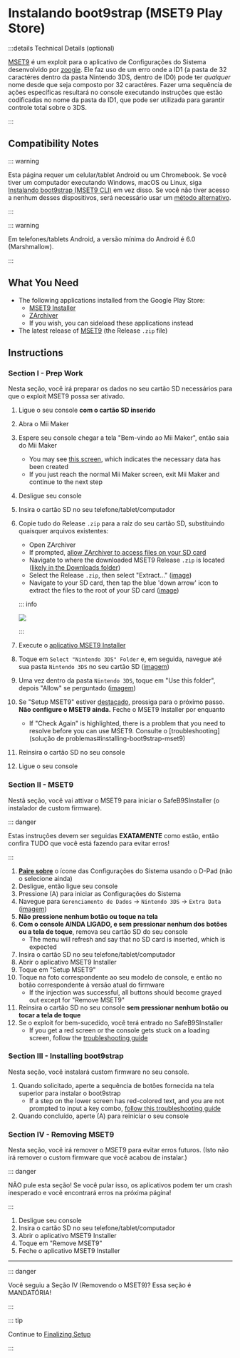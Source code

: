 # Instalando boot9strap (MSET9 Play Store)

:::details Technical Details (optional)

[MSET9](https://github.com/zoogie/MSET9) é um exploit para o aplicativo de Configurações do Sistema desenvolvido por [zoogie](https://github.com/zoogie). Ele faz uso de um erro onde a ID1 (a pasta de 32 caractéres dentro da pasta Nintendo 3DS, dentro de ID0) pode ter _qualquer_ nome desde que seja composto por 32 caractéres. Fazer uma sequência de ações específicas resultará no console executando instruções que estão codificadas no nome da pasta da ID1, que pode ser utilizada para garantir controle total sobre o 3DS.

:::

## Compatibility Notes

::: warning

Esta página requer um celular/tablet Android ou um Chromebook. Se você tiver um computador executando Windows, macOS ou Linux, siga [Instalando boot9strap (MSET9 CLI)](installing-boot9strap-\(mset9-cli\)) em vez disso. Se você não tiver acesso a nenhum desses dispositivos, será necessário usar um [método alternativo](https://wiki.hacks.guide/wiki/3DS:Alternate_Exploits).

:::

::: warning

Em telefones/tablets Android, a versão mínima do Android é 6.0 (Marshmallow).

:::

## What You Need

- The following applications installed from the Google Play Store:
  - [MSET9 Installer](https://play.google.com/store/apps/details?id=moe.saru.homebrew.console3ds.mset9_installer_android)
  - [ZArchiver](https://play.google.com/store/apps/details?id=ru.zdevs.zarchiver)
  - If you wish, you can sideload these applications instead
- The latest release of [MSET9](https://github.com/zoogie/MSET9/releases/latest) (the Release `.zip` file)

## Instructions

### Section I - Prep Work

Nesta seção, você irá preparar os dados no seu cartão SD necessários para que o exploit MSET9 possa ser ativado.

1. Ligue o seu console **com o cartão SD inserido**

2. Abra o Mii Maker

3. Espere seu console chegar a tela "Bem-vindo ao Mii Maker", então saia do Mii Maker
   - You may see [this screen](/images/screenshots/mset9/mii-extdata.png), which indicates the necessary data has been created
   - If you just reach the normal Mii Maker screen, exit Mii Maker and continue to the next step

4. Desligue seu console

5. Insira o cartão SD no seu telefone/tablet/computador

6. Copie tudo do Release `.zip` para a raíz do seu cartão SD, substituindo quaisquer arquivos existentes:

   - Open ZArchiver
   - If prompted, [allow ZArchiver to access files on your SD card](/images/screenshots/mset9/zarchiver-allow.png)
   - Navigate to where the downloaded MSET9 Release `.zip` is located ([likely in the Downloads folder](/images/screenshots/mset9/zarchiver-zip-location.png))
   - Select the Release `.zip`, then select "Extract..." ([image](/images/screenshots/mset9/zarchiver-extract-1.png))
   - Navigate to your SD card, then tap the blue 'down arrow' icon to extract the files to the root of your SD card ([image](/images/screenshots/mset9/zarchiver-extract-2.png))

   ::: info

   ![](/images/screenshots/mset9/mset9-root-layout-android.png)

   :::

7. Execute o [aplicativo MSET9 Installer](/images/screenshots/mset9/mset9-setup-android.png)

8. Toque em `Select "Nintendo 3DS" Folder` e, em seguida, navegue até sua pasta `Nintendo 3DS` no seu cartão SD ([imagem](/images/screenshots/mset9/select-mset9-folder-1.png))

9. Uma vez dentro da pasta `Nintendo 3DS`, toque em "Use this folder", depois "Allow" se perguntado ([imagem](/images/screenshots/mset9/select-mset9-folder-2.png))

10. Se "Setup MSET9" estiver [destacado](/images/screenshots/mset9/setup-mset9-highlighted.png), prossiga para o próximo passo. **Não configure o MSET9 ainda.** Feche o MSET9 Installer por enquanto
    - If "Check Again" is highlighted, there is a problem that you need to resolve before you can use MSET9. Consulte o [troubleshooting](solução de problemas#installing-boot9strap-mset9)

11. Reinsira o cartão SD no seu console

12. Ligue o seu console

### Section II - MSET9

Nestã seção, você vai attivar o MSET9 para iniciar o SafeB9SInstaller (o instalador de custom firmware).

::: danger

Estas instruções devem ser seguidas **EXATAMENTE** como estão, então confira TUDO que você está fazendo para evitar erros!

:::

1. **[Paire sobre](/images/screenshots/mset9/hover-settings.png)** o ícone das Configurações do Sistema usando o D-Pad (não o selecione ainda)
2. Desligue, então ligue seu console
3. Pressione (A) para iniciar as Configurações do Sistema
4. Navegue para `Gerenciamento de Dados` -> `Nintendo 3DS` -> `Extra Data` ([imagem](/images/screenshots/mset9/settings-extdata.png))
5. **Não pressione nenhum botão ou toque na tela**
6. **Com o console AINDA LIGADO, e sem pressionar nenhum dos botões ou a tela de toque**, remova seu cartão SD do seu console
   - The menu will refresh and say that no SD card is inserted, which is expected
7. Insira o cartão SD no seu telefone/tablet/computador
8. Abrir o aplicativo MSET9 Installer
9. Toque em "Setup MSET9"
10. Toque na foto correspondente ao seu modelo de console, e então no botão correspondente à versão atual do firmware
    - If the injection was successful, all buttons should become grayed out except for "Remove MSET9"
11. Reinsira o cartão SD no seu console **sem pressionar nenhum botão ou tocar a tela de toque**
12. Se o exploit for bem-sucedido, você terá entrado no SafeB9SInstaller
    - If you get a red screen or the console gets stuck on a loading screen, follow the [troubleshooting guide](troubleshooting#installing-boot9strap-mset9)

### Section III - Installing boot9strap

Nesta seção, você instalará custom firmware no seu console.

1. Quando solicitado, aperte a sequência de botões fornecida na tela superior para instalar o boot9strap
   - If a step on the lower screen has red-colored text, and you are not prompted to input a key combo, [follow this troubleshooting guide](troubleshooting#issues-with-safeb9sinstaller)
2. Quando concluído, aperte (A) para reiniciar o seu console

<!--@include: ./_include/configure-luma3ds.md -->

### Section IV - Removing MSET9

Nesta seção, você irá remover o MSET9 para evitar erros futuros. (Isto não irá remover o custom firmware que você acabou de instalar.)

::: danger

NÃO pule esta seção! Se você pular isso, os aplicativos podem ter um crash inesperado e você encontrará erros na próxima página!

:::

1. Desligue seu console
2. Insira o cartão SD no seu telefone/tablet/computador
3. Abrir o aplicativo MSET9 Installer
4. Toque em "Remove MSET9"
5. Feche o aplicativo MSET9 Installer

<!--@include: ./_include/luma3ds-installed-note.md -->

___

::: danger

Você seguiu a Seção IV (Removendo o MSET9)? Essa seção é MANDATÓRIA!

:::

::: tip

Continue to [Finalizing Setup](finalizing-setup)

:::
